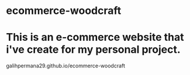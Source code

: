 # ecommerce-woodcraft

# This is an e-commerce website that i've create for my personal project.
galihpermana29.github.io/ecommerce-woodcraft
